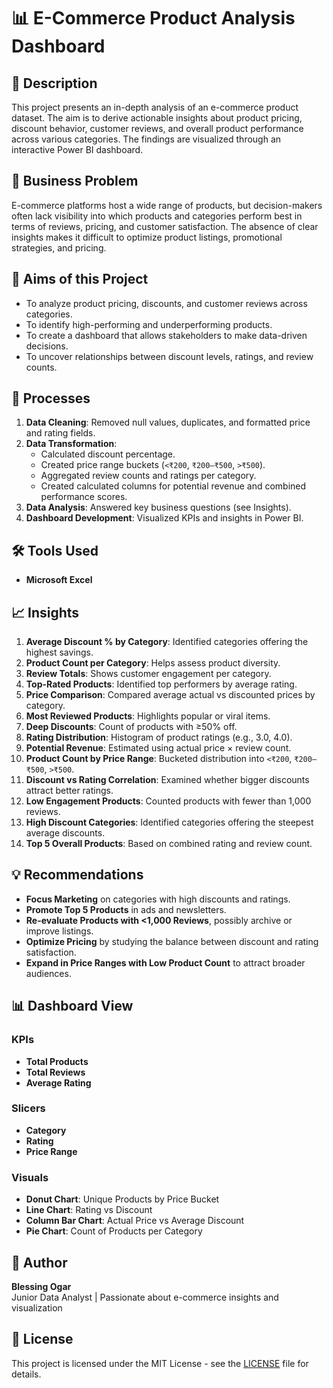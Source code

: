 
# 📊 E-Commerce Product Analysis Dashboard

## 📝 Description  
This project presents an in-depth analysis of an e-commerce product dataset. The aim is to derive actionable insights about product pricing, discount behavior, customer reviews, and overall product performance across various categories. The findings are visualized through an interactive Power BI dashboard.

## 💼 Business Problem  
E-commerce platforms host a wide range of products, but decision-makers often lack visibility into which products and categories perform best in terms of reviews, pricing, and customer satisfaction. The absence of clear insights makes it difficult to optimize product listings, promotional strategies, and pricing.

## 🎯 Aims of this Project  
- To analyze product pricing, discounts, and customer reviews across categories.  
- To identify high-performing and underperforming products.  
- To create a dashboard that allows stakeholders to make data-driven decisions.  
- To uncover relationships between discount levels, ratings, and review counts.

## 🔄 Processes  
1. **Data Cleaning**: Removed null values, duplicates, and formatted price and rating fields.  
2. **Data Transformation**:  
   - Calculated discount percentage.  
   - Created price range buckets (`<₹200`, `₹200–₹500`, `>₹500`).  
   - Aggregated review counts and ratings per category.  
   - Created calculated columns for potential revenue and combined performance scores.  
3. **Data Analysis**: Answered key business questions (see Insights).  
4. **Dashboard Development**: Visualized KPIs and insights in Power BI.

## 🛠️ Tools Used  
- **Microsoft Excel**  

## 📈 Insights  
1. **Average Discount % by Category**: Identified categories offering the highest savings.  
2. **Product Count per Category**: Helps assess product diversity.  
3. **Review Totals**: Shows customer engagement per category.  
4. **Top-Rated Products**: Identified top performers by average rating.  
5. **Price Comparison**: Compared average actual vs discounted prices by category.  
6. **Most Reviewed Products**: Highlights popular or viral items.  
7. **Deep Discounts**: Count of products with ≥50% off.  
8. **Rating Distribution**: Histogram of product ratings (e.g., 3.0, 4.0).  
9. **Potential Revenue**: Estimated using actual price × review count.  
10. **Product Count by Price Range**: Bucketed distribution into `<₹200`, `₹200–₹500`, `>₹500`.  
11. **Discount vs Rating Correlation**: Examined whether bigger discounts attract better ratings.  
12. **Low Engagement Products**: Counted products with fewer than 1,000 reviews.  
13. **High Discount Categories**: Identified categories offering the steepest average discounts.  
14. **Top 5 Overall Products**: Based on combined rating and review count.

## 💡 Recommendations  
- **Focus Marketing** on categories with high discounts and ratings.  
- **Promote Top 5 Products** in ads and newsletters.  
- **Re-evaluate Products with <1,000 Reviews**, possibly archive or improve listings.  
- **Optimize Pricing** by studying the balance between discount and rating satisfaction.  
- **Expand in Price Ranges with Low Product Count** to attract broader audiences.

## 📊 Dashboard View

### KPIs  
- **Total Products**  
- **Total Reviews**  
- **Average Rating**

### Slicers  
- **Category**  
- **Rating**  
- **Price Range**

### Visuals  
- **Donut Chart**: Unique Products by Price Bucket  
- **Line Chart**: Rating vs Discount  
- **Column Bar Chart**: Actual Price vs Average Discount  
- **Pie Chart**: Count of Products per Category

## 👤 Author  
**Blessing Ogar**  
Junior Data Analyst | Passionate about e-commerce insights and visualization

## 📝 License  
This project is licensed under the MIT License - see the [LICENSE](LICENSE) file for details.

